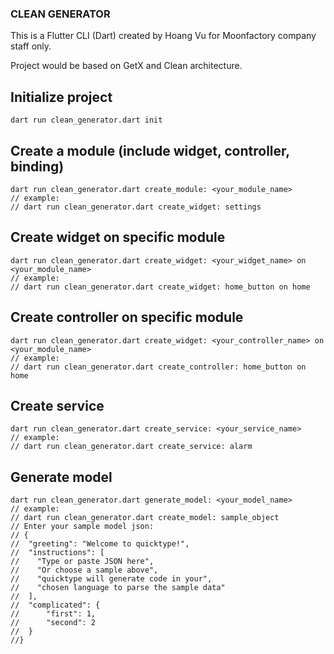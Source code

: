 ### CLEAN GENERATOR

This is a Flutter CLI (Dart) created by Hoang Vu for Moonfactory company staff only.

Project would be based on GetX and Clean architecture.

## Initialize project
``` shell
dart run clean_generator.dart init
```

## Create a module (include widget, controller, binding)
``` shell
dart run clean_generator.dart create_module: <your_module_name>
// example: 
// dart run clean_generator.dart create_widget: settings
```

## Create widget on specific module
``` shell
dart run clean_generator.dart create_widget: <your_widget_name> on <your_module_name>
// example: 
// dart run clean_generator.dart create_widget: home_button on home
```

## Create controller on specific module
``` shell
dart run clean_generator.dart create_widget: <your_controller_name> on <your_module_name>
// example: 
// dart run clean_generator.dart create_controller: home_button on home
```

## Create service
``` shell
dart run clean_generator.dart create_service: <your_service_name>
// example: 
// dart run clean_generator.dart create_service: alarm
```

## Generate model
``` shell
dart run clean_generator.dart generate_model: <your_model_name>
// example: 
// dart run clean_generator.dart create_model: sample_object
// Enter your sample model json:
// {
//  "greeting": "Welcome to quicktype!",
//  "instructions": [
//    "Type or paste JSON here",
//    "Or choose a sample above",
//    "quicktype will generate code in your",
//    "chosen language to parse the sample data"
//  ],
//  "complicated": {
//      "first": 1,
//      "second": 2
//  }
//}
```